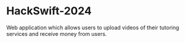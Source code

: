 # HackSwift-2024
Web application which allows users to upload videos of their tutoring services and receive money from users.
